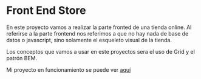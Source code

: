 # Front End Store

En este proyecto vamos a realizar la parte fronted de una tienda online. Al referirse a la parte frontend nos referimos a que no hay nada de base de datos o javascript, sino solamente el esqueleto visual de la tienda.

Los conceptos que vamos a usar en este proyectos sera el uso de Grid y el patrón BEM.

Mi proyecto en funcionamiento se puede ver [aquí](https://frontendstoredwc.netlify.app/)
